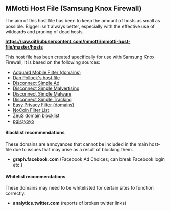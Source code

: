 ## MMotti Host File (Samsung Knox Firewall)

The aim of this host file has been to keep the amount of hosts as small as possible. Bigger isn't always better, especially with the effective use of wildcards and pruning of dead hosts.

**https://raw.githubusercontent.com/mmotti/mmotti-host-file/master/hosts**

This host file has been created specifically for use with Samsung Knox Firewall; It is based on the following sources:

* [Adguard Mobile Filter (domains)](https://filters.adtidy.org/extension/chromium/filters/11.txt)
* [Dan Pollock's host file](http://someonewhocares.org/hosts/hosts)
* [Disconnect Simple Ad](https://s3.amazonaws.com/lists.disconnect.me/simple_ad.txt)
* [Disconnect Simple Malvertising](https://s3.amazonaws.com/lists.disconnect.me/simple_malvertising.txt)
* [Disconnect Simple Malware](https://s3.amazonaws.com/lists.disconnect.me/simple_malware.txt)
* [Disconnect Simple Tracking](https://s3.amazonaws.com/lists.disconnect.me/simple_tracking.txt)
* [Easy Privacy Filter (domains)](https://easylist.to/easylist/easyprivacy.txt)
* [NoCoin Filter List](https://raw.githubusercontent.com/hoshsadiq/adblock-nocoin-list/master/hosts.txt)
* [ZeuS domain blocklist](https://zeustracker.abuse.ch/blocklist.php?download=domainblocklist)
* [pgl@yoyo](https://pgl.yoyo.org/adservers/serverlist.php?hostformat=hosts&showintro=0)

#### Blacklist recommendations
These domains are annoyances that cannot be included in the main host-file due to issues that may arise as a result of blocking them.
* **graph.facebook.com** (Facebook Ad Choices; can break Facebook login etc.)

#### Whitelist recommendations
These domains may need to be whitelisted for certain sites to function correctly.
* **analytics.twitter.com** (reports of broken twitter links)